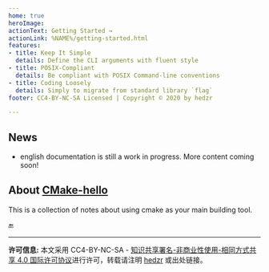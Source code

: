 ```yaml
---
home: true
heroImage: 
actionText: Getting Started →
actionLink: %NAME%/getting-started.html
features:
- title: Keep It Simple
  details: Define the CLI arguments with fluent style
- title: POSIX-Compliant
  details: Be compliant with POSIX Command-line conventions
- title: Coding Loosely
  details: Simply to migrate from standard library `flag`
footer: CC4-BY-NC-SA Licensed | Copyright © 2020 by hedzr

---
```


## News

 - english documentation is still a work in progress. More content coming soon!


## About [CMake-hello](https://github.com/hedzr/cmake-hello)

This is a collection of notes about using cmake as your main building tool.

:end:

---

**许可信息:** 本文采用 CC4-BY-NC-SA - [知识共享署名-非商业性使用-相同方式共享 4.0 国际许可协议](http://creativecommons.org/licenses/by-nc-sa/4.0/)进行许可，转载请注明 [hedzr](mailto:hedzrz@gmail.com) 或出处链接。
